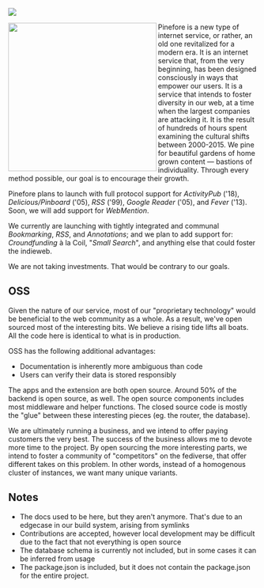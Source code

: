 ![](https://waka.boehs.org/api/badge/evan/evan/interval:30_days/project:pinefore?label=last%2030d)

<img align="left" width="300px" src="https://pinefore.com/branding/widelogo.svg"/> Pinefore is a new type of internet service, or rather, an old one revitalized for a modern era. It is an internet service that, from the very beginning, has been designed consciously in ways that empower our users. It is a service that intends to foster diversity in our web, at a time when the largest companies are attacking it. It is the result of hundreds of hours spent examining the cultural shifts between 2000-2015. We pine for beautiful gardens of home grown content — bastions of individuality. Through every method possible, our goal is to encourage their growth.

Pinefore plans to launch with full protocol support for _ActivityPub_ ('18), _Delicious/Pinboard_ ('05), _RSS_ ('99), _Google Reader_ ('05), and _Fever_ ('13). Soon, we will add support for _WebMention_.

We currently are launching with tightly integrated and communal _Bookmarking_, _RSS_, and _Annotations_; and we plan to add support for: _Croundfunding_ à la Coil, "_Small Search_", and anything else that could foster the indieweb.

We are not taking investments. That would be contrary to our goals.

## OSS

Given the nature of our service, most of our "proprietary technology" would be beneficial to the web community as a whole. As a result, we've open sourced most of the interesting bits. We believe a rising tide lifts all boats. All the code here is identical to what is in production.

OSS has the following additional advantages:

- Documentation is inherently more ambiguous than code
- Users can verify their data is stored responsibly

The apps and the extension are both open source. Around 50% of the backend is open source, as well. The open source components includes most middleware and helper functions. The closed source code is mostly the "glue" between these interesting pieces (eg. the router, the database).

We are ultimately running a business, and we intend to offer paying customers the very best. The success of the business allows me to devote more time to the project. By open sourcing the more interesting parts, we intend to foster a community of "competitors" on the fediverse, that offer different takes on this problem. In other words, instead of a homogenous cluster of instances, we want many unique variants.

## Notes

- The docs used to be here, but they aren't anymore. That's due to an edgecase in our build system, arising from symlinks
- Contributions are accepted, however local development may be difficult due to the fact that not everything is open source
- The database schema is currently not included, but in some cases it can be inferred from usage
- The package.json is included, but it does not contain the package.json for the entire project.
